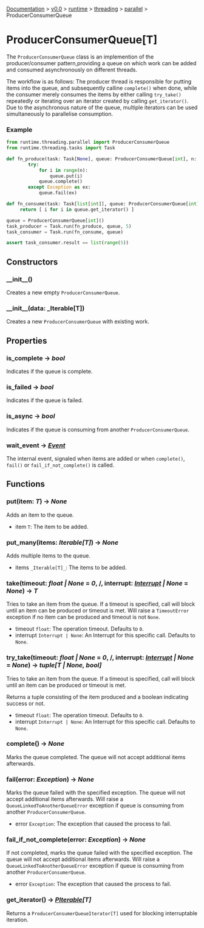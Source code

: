 [Documentation](/docs/documentation.md) >
 [v0.0](/docs/0.0/version.md) >
  [runtime](/docs/0.0/runtime/module.md) >
   [threading](/docs/0.0/runtime/threading/module.md) >
    [parallel](/docs/0.0/runtime/threading/parallel/module.md) >
     ProducerConsumerQueue

# ProducerConsumerQueue[T]

The `ProducerConsumerQueue` class is an implemention of the producer/consumer pattern,providing a queue on which work can be added and consumed asynchronously on different threads.

The workflow is as follows: The producer thread is responsible for putting items into the queue, and subsequently calline `complete()` when done, while the consumer merely
consumes the items by either calling `try_take()` repeatedly or iterating over an iterator created by calling `get_iterator()`. Due to the asynchronous nature of the queue, multiple iterators can be used simultaneously to parallelise consumption.

### Example

```python
from runtime.threading.parallel import ProducerConsumerQueue
from runtime.threading.tasks import Task

def fn_produce(task: Task[None], queue: ProducerConsumerQueue[int], n: int) -> None:
        try:
            for i in range(n):
                queue.put(i)
            queue.complete()
        except Exception as ex:
            queue.fail(ex)

def fn_consume(task: Task[list[int]], queue: ProducerConsumerQueue[int]) -> list[int]:
     return [ i for i in queue.get_iterator() ]

queue = ProducerConsumerQueue[int]()
task_producer = Task.run(fn_produce, queue, 5)
task_consumer = Task.run(fn_consume, queue)

assert task_consumer.result == list(range(5))
```

## Constructors

### \_\_init\_\_()

Creates a new empty `ProducerConsumerQueue`.

### \_\_init\_\_(data: _Iterable[T])

Creates a new `ProducerConsumerQueue` with existing work.

## Properties

### is_complete -> _bool_

Indicates if the queue is complete.

### is_failed -> _bool_

Indicates if the queue is failed.

### is_async -> _bool_

Indicates if the queue is consuming from another `ProducerConsumerQueue`.

### wait_event -> _[Event](../event.md)_

The internal event, signaled when items are added or when `complete()`, `fail()` or `fail_if_not_complete()` is called.

## Functions

### put(item: _T_) -> _None_

Adds an item to the queue.

- item `T`: The item to be added.

### put_many(items: _Iterable[T]_) -> _None_

Adds multiple items to the queue.

- items `_Iterable[T]_`: The items to be added.

### take(timeout: _float | None_ = _0_, /, interrupt: _[Interrupt](../interrupt.md) | None_ = _None_) -> _T_

Tries to take an item from the queue. If a timeout is specified, call will block until an item can be produced or timeout is met. Will raise a `TimeoutError` exception if no item can be produced and timeout is not `None`.

- timeout `float`: The operation timeout. Defaults to `0`.
- interrupt `Interrupt | None`: An Interrupt for this specific call. Defaults to `None`.

### try_take(timeout: _float | None_ = _0_, /, interrupt: _[Interrupt](../interrupt.md) | None_ = _None_) -> _tuple[T | None, bool]_

Tries to take an item from the queue. If a timeout is specified, call will block until an item can be produced or timeout is met.

Returns a tuple consisting of the item produced and a boolean indicating success or not.

- timeout `float`: The operation timeout. Defaults to `0`.
- interrupt `Interrupt | None`: An Interrupt for this specific call. Defaults to `None`.

### complete() -> _None_

Marks the queue completed. The queue will not accept additional items afterwards.

### fail(error: _Exception_) -> _None_

Marks the queue failed with the specified exception. The queue will not accept additional items afterwards. Will raise a `QueueLinkedToAnotherQueueError` exception if queue is consuming from another `ProducerConsumerQueue`.

- error `Exception`: The exception that caused the process to fail.

### fail_if_not_complete(error: _Exception_) -> _None_

If not completed, marks the queue failed with the specified exception. The queue will not accept additional items afterwards. Will raise a `QueueLinkedToAnotherQueueError` exception if queue is consuming from another `ProducerConsumerQueue`.

- error `Exception`: The exception that caused the process to fail.

### get_iterator() -> _[PIterable](../parallel/pipeline/p_iterable.md)[T]_

Returns a `ProducerConsumerQueueIterator[T]` used for blocking interruptable iteration.